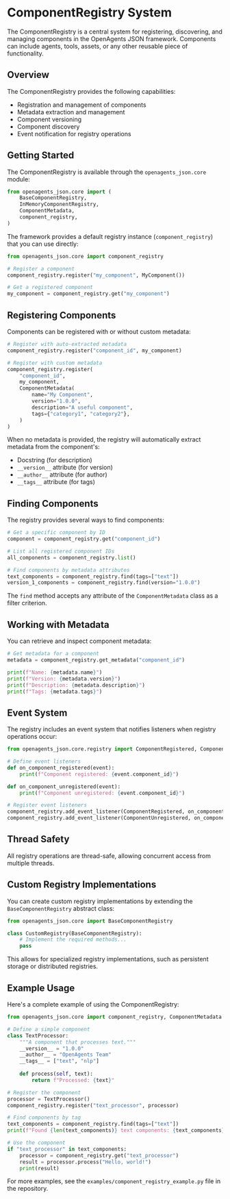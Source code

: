 # ComponentRegistry System

The ComponentRegistry is a central system for registering, discovering, and managing components in the OpenAgents JSON framework. Components can include agents, tools, assets, or any other reusable piece of functionality.

## Overview

The ComponentRegistry provides the following capabilities:

- Registration and management of components
- Metadata extraction and management
- Component versioning
- Component discovery
- Event notification for registry operations

## Getting Started

The ComponentRegistry is available through the `openagents_json.core` module:

```python
from openagents_json.core import (
    BaseComponentRegistry,
    InMemoryComponentRegistry,
    ComponentMetadata,
    component_registry,
)
```

The framework provides a default registry instance (`component_registry`) that you can use directly:

```python
from openagents_json.core import component_registry

# Register a component
component_registry.register("my_component", MyComponent())

# Get a registered component
my_component = component_registry.get("my_component")
```

## Registering Components

Components can be registered with or without custom metadata:

```python
# Register with auto-extracted metadata
component_registry.register("component_id", my_component)

# Register with custom metadata
component_registry.register(
    "component_id",
    my_component,
    ComponentMetadata(
        name="My Component",
        version="1.0.0",
        description="A useful component",
        tags={"category1", "category2"},
    )
)
```

When no metadata is provided, the registry will automatically extract metadata from the component's:

- Docstring (for description)
- `__version__` attribute (for version)
- `__author__` attribute (for author)
- `__tags__` attribute (for tags)

## Finding Components

The registry provides several ways to find components:

```python
# Get a specific component by ID
component = component_registry.get("component_id")

# List all registered component IDs
all_components = component_registry.list()

# Find components by metadata attributes
text_components = component_registry.find(tags=["text"])
version_1_components = component_registry.find(version="1.0.0")
```

The `find` method accepts any attribute of the `ComponentMetadata` class as a filter criterion.

## Working with Metadata

You can retrieve and inspect component metadata:

```python
# Get metadata for a component
metadata = component_registry.get_metadata("component_id")

print(f"Name: {metadata.name}")
print(f"Version: {metadata.version}")
print(f"Description: {metadata.description}")
print(f"Tags: {metadata.tags}")
```

## Event System

The registry includes an event system that notifies listeners when registry operations occur:

```python
from openagents_json.core.registry import ComponentRegistered, ComponentUnregistered

# Define event listeners
def on_component_registered(event):
    print(f"Component registered: {event.component_id}")

def on_component_unregistered(event):
    print(f"Component unregistered: {event.component_id}")

# Register event listeners
component_registry.add_event_listener(ComponentRegistered, on_component_registered)
component_registry.add_event_listener(ComponentUnregistered, on_component_unregistered)
```

## Thread Safety

All registry operations are thread-safe, allowing concurrent access from multiple threads.

## Custom Registry Implementations

You can create custom registry implementations by extending the `BaseComponentRegistry` abstract class:

```python
from openagents_json.core import BaseComponentRegistry

class CustomRegistry(BaseComponentRegistry):
    # Implement the required methods...
    pass
```

This allows for specialized registry implementations, such as persistent storage or distributed registries.

## Example Usage

Here's a complete example of using the ComponentRegistry:

```python
from openagents_json.core import component_registry, ComponentMetadata

# Define a simple component
class TextProcessor:
    """A component that processes text."""
    __version__ = "1.0.0"
    __author__ = "OpenAgents Team"
    __tags__ = ["text", "nlp"]
    
    def process(self, text):
        return f"Processed: {text}"

# Register the component
processor = TextProcessor()
component_registry.register("text_processor", processor)

# Find components by tag
text_components = component_registry.find(tags=["text"])
print(f"Found {len(text_components)} text components: {text_components}")

# Use the component
if "text_processor" in text_components:
    processor = component_registry.get("text_processor")
    result = processor.process("Hello, world!")
    print(result)
```

For more examples, see the `examples/component_registry_example.py` file in the repository. 